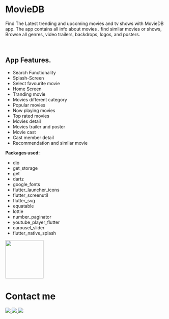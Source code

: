 # MovieDB

Find The Latest trending and upcoming movies and tv shows with MovieDB app. The app contains all info about movies . find similar movies or shows, Browse all genres, video trailers, backdrops, logos, and posters.

<br/>

## App Features.

- Search Functionality
- Splash-Screen
- Select favourite movie
- Home Screen
- Tranding movie
- Movies different category
- Popular movies
- Now playing movies
- Top rated movies
- Movies detail
- Movies trailer and poster
- Movie cast
- Cast member detail
- Recommendation and similar movie

**Packages used:**

- dio
- get_storage
- get
- dartz
- google_fonts
- flutter_launcher_icons
- flutter_screenutil
- flutter_svg
- equatable
- lottie
- number_paginator
- youtube_player_flutter
- carousel_slider
- flutter_native_splash


<img width="120" src="https://user-images.githubusercontent.com/102866604/229362929-d845b67a-9b04-4ddf-b792-4aaa49d961bb.jpg">


# Contact me

<a href="mhamedhussein529@outlook.com">
<img src="https://img.shields.io/badge/Gmail-D14836?style=for-the-badge&logo=gmail&logoColor=white"/>
</a>
<a href="https://twitter.com/mhamedhussein52">
<img src="https://img.shields.io/badge/Twitter-1DA1F2?style=for-the-badge&logo=twitter&logoColor=white"/>
</a>
<a href="https://www.linkedin.com/in/mohamed-hussein-aab3561b1/">
<img src="https://img.shields.io/badge/LinkedIn-0077B5?style=for-the-badge&logo=linkedin&logoColor=white"/>
</a>
